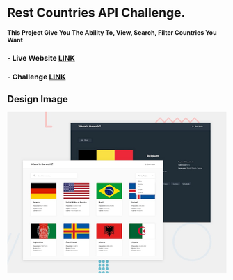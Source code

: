 # Rest Countries API Challenge.

#### This Project Give You The Ability To, View, Search, Filter Countries You Want

### - Live Website [LINK](https://abdraoufx.github.io/frontEndMentor_Challenges/advanced/rest_countries_api/build/)

### - Challenge [LINK](https://www.frontendmentor.io/solutions/full-responsive-job-listings-with-filtering-reactts-and-tailwind-O_iDxX9rsE)

## Design Image

![Preview_Design_Image](./public/images/desktop-preview.jpg "Design Image")
